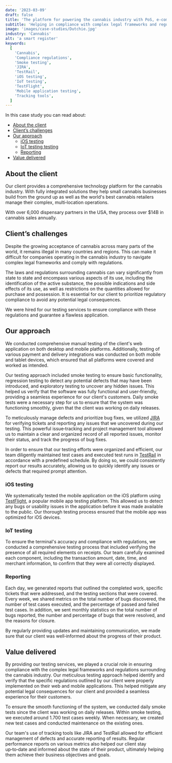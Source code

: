 ```yaml
---
date: '2023-03-09'
draft: false
title: 'The platform for powering the cannabis industry with PoS, e-commerce, and payments'
subtitle: 'Helping in compliance with complex legal frameworks and regulations, and providing a seamless experience for customers'
image: 'images/case-studies/Dutchie.jpg'
industry: 'Cannabis'
alt: 'a smart register'
keywords:
  [
    'Cannabis',
    'Compliance regulations',
    'Smoke testing',
    'JIRA',
    'TestRail',
    'iOS testing',
    'IoT testing',
    'TestFlight',
    'Mobile application testing',
    'Tracking tools',
  ]
---
```


In this case study you can read about:

- [About the client](#about-the-client)
- [Client’s challenges](#clients-challenges)
- [Our approach](#our-approach)
  - [iOS testing](#ios-testing)
  - [IoT testing testing](#iot-testing)
  - [Reporting](#reporting)
- [Value delivered](#value-delivered)

## About the client

Our client provides a comprehensive technology platform for the cannabis industry. With fully integrated solutions they help small cannabis businesses build from the ground up as well as the world's best cannabis retailers manage their complex, multi&#8209;location operations.

With over 6,000 dispensary partners in the USA, they process over $14B in cannabis sales annually.

## Client’s challenges

Despite the growing acceptance of cannabis across many parts of the world, it remains illegal in many countries and regions. This can make it difficult for companies operating in the cannabis industry to navigate complex legal frameworks and comply with regulations.

The laws and regulations surrounding cannabis can vary significantly from state to state and encompass various aspects of its use, including the identification of the active substance, the possible indications and side effects of its use, as well as restrictions on the quantities allowed for purchase and possession. It is essential for our client to prioritize regulatory compliance to avoid any potential legal consequences.

We were hired for our testing services to ensure compliance with these regulations and guarantee a flawless application.

## Our approach

We conducted comprehensive manual testing of the client's web application on both desktop and mobile platforms. Additionally, testing of various payment and delivery integrations was conducted on both mobile and tablet devices, which ensured that all platforms were covered and worked as intended.

Our testing approach included smoke testing to ensure basic functionality, regression testing to detect any potential defects that may have been introduced, and exploratory testing to uncover any hidden issues. This helped us verify that the software was fully functional and user&#8209;friendly, providing a seamless experience for our client's customers. Daily smoke tests were a necessary step for us to ensure that the system was functioning smoothly, given that the client was working on daily releases.

To meticulously manage defects and prioritize bug fixes, we utilized [JIRA](https://www.atlassian.com/software/jira) for verifying tickets and reporting any issues that we uncovered during our testing. This powerful issue&#8209;tracking and project management tool allowed us to maintain a clear and organized record of all reported issues, monitor their status, and track the progress of bug fixes.

In order to ensure that our testing efforts were organized and efficient, our team diligently maintained test cases and executed test runs in [TestRail](https://www.gurock.com/testrail) in accordance with a predefined schedule. By doing so, we could consistently report our results accurately, allowing us to quickly identify any issues or defects that required prompt attention.

### iOS testing

We systematically tested the mobile application on the iOS platform using [TestFlight](https://developer.apple.com/testflight/), a popular mobile app testing platform. This allowed us to detect any bugs or usability issues in the application before it was made available to the public. Our thorough testing process ensured that the mobile app was optimized for iOS devices.

### IoT testing

To ensure the terminal's accuracy and compliance with regulations, we conducted a comprehensive testing process that included verifying the presence of all required elements on receipts. Our team carefully examined each component, including the transaction amount, date, time, and merchant information, to confirm that they were all correctly displayed.

### Reporting

Each day, we generated reports that outlined the completed work, specific tickets that were addressed, and the testing sections that were covered. Every week, we shared metrics on the total number of bugs discovered, the number of test cases executed, and the percentage of passed and failed test cases. In addition, we sent monthly statistics on the total number of bugs reported, the number and percentage of bugs that were resolved, and the reasons for closure.

By regularly providing updates and maintaining communication, we made sure that our client was well&#8209;informed about the progress of their product.

## Value delivered

By providing our testing services, we played a crucial role in ensuring compliance with the complex legal frameworks and regulations surrounding the cannabis industry. Our meticulous testing approach helped identify and verify that the specific regulations outlined by our client were properly implemented on their web and mobile applications. This helped mitigate any potential legal consequences for our client and provided a seamless experience for their customers.

To ensure the smooth functioning of the system, we conducted daily smoke tests since the client was working on daily releases. Within smoke testing, we executed around 1.700 test cases weekly. When necessary, we created new test cases and conducted maintenance on the existing ones.

Our team's use of tracking tools like JIRA and TestRail allowed for efficient management of defects and accurate reporting of results. Regular performance reports on various metrics also helped our client stay up&#8209;to&#8209;date and informed about the state of their product, ultimately helping them achieve their business objectives and goals.
